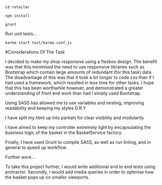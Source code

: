 ```
cd retailer

npm install

```
```
grunt
```
Run unit tests...
```
karma start test/karma.conf.js
```

#Considerations Of The Task

I decided to make my shop responsive using a flexbox design. The benefit was that this minimised the need to use responsive libraries such as Bootstrap which contain large amounts of redundant (for this task) data.  The disadvantage of this was that it took a lot longer to code css than if I had used a framework, which resulted in less time for other tasks. I hope that this has been worthwhile however, and demonstrated a greater understanding of front end work than had I simply used Bootstrap.

Using SASS has allowed me to use variables and nesting, improving readability and keeping my styles D.R.Y

I have split my html up into partials for clear visibility and modularity

I have aimed to keep my controller extremely light by encapsulating the business logic of
the basket in the BasketService factory.

Finally, I have used Grunt to compile SASS, as well as run linting, and in
general to speed up workflow.

Further work...

To take this project further, I would write additional end to end tests using protractor.
Secondly, I would add media queries in order to optimise how the basket pops up
on smaller viewports.
